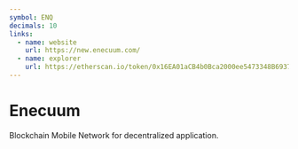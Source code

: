 ```yaml
---
symbol: ENQ
decimals: 10
links:
  - name: website
    url: https://new.enecuum.com/
  - name: explorer
    url: https://etherscan.io/token/0x16EA01aCB4b0Bca2000ee5473348B6937ee6f72F
---
```


# Enecuum

Blockchain Mobile Network for decentralized application.

